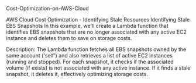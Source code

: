 Cost-Optimization-on-AWS-Cloud

AWS Cloud Cost Optimization - Identifying Stale Resources Identifying Stale EBS Snapshots In this example, we'll create a Lambda function that identifies EBS snapshots that are no longer associated with any active EC2 instance and deletes them to save on storage costs.

Description: The Lambda function fetches all EBS snapshots owned by the same account ('self') and also retrieves a list of active EC2 instances (running and stopped). For each snapshot, it checks if the associated volume (if exists) is not associated with any active instance. If it finds a stale snapshot, it deletes it, effectively optimizing storage costs.